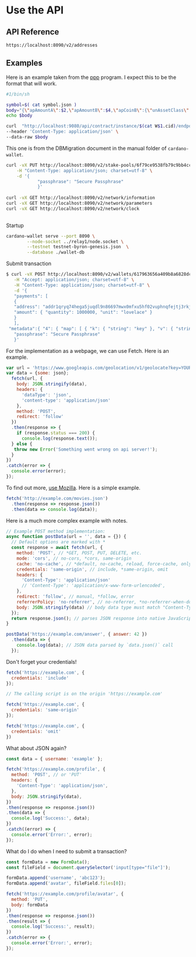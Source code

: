 # Use the API

## API Reference

```
https://localhost:8090/v2/addresses
```

## Examples

Here is an example taken from the [ppp](https://github.com/input-output-hk/plutus-pioneer-program/blob/main/code/week10/add.sh) program. I expect this to be the format that will work.

```sh
#1/bin/sh

symbol=$( cat symbol.json )
body="{\"apAmountA\":$2,\"apAmountB\":$4,\"apCoinB\":{\"unAssetClass\":[$symbol,{\"unTokenName\":\"$5\"}]},\"apCoinA\":{\"unAssetClass\":[$symbol,{\"unTokenName\":\"$3\"}]}}"
echo $body

curl  "http://localhost:9080/api/contract/instance/$(cat W$1.cid)/endpoint/add" \
--header 'Content-Type: application/json' \
--data-raw $body
```

This one is from the DBMigration document in the manual folder of `cardano-wallet`.

```bash
curl -vX PUT http://localhost:8090/v2/stake-pools/6f79ce9538fb79c9bb4ccd7a290eb58a878188b92fb97a93c44922baf68abb7d/wallets/617963656a409b8a6828dc3a09001de22af90400 \
	-H "Content-Type: application/json; charset=utf-8" \
	-d '{
			"passphrase": "Secure Passphrase"
			}'
			
curl -vX GET http://localhost:8090/v2/network/information
curl -vX GET http://localhost:8090/v2/network/parameters
curl -vX GET http://localhost:8090/v2/network/clock
			
```

Startup

```bash
cardano-wallet serve --port 8090 \
		--node-socket ../relay1/node.socket \
		--testnet testnet-byron-genesis.json  \
		--database ./wallet-db
```

Submit transaction

 ```bash
$ curl -vX POST http://localhost:8090/v2/wallets/617963656a409b8a6828dc3a09001de22af90400/transactions \
	-H "Accept: application/json; charset=utf-8" \
	-H "Content-Type: application/json; charset=utf-8" \
	-d '{
	"payments": [
	{
	"address": "addr1qryq74hega5juqdl9n86697mwx0mfxu5hf02vuphnqfejtj3rkjw6sd4xtj3ka2c0wsvul94apvycmhy3lr2dmne6w8seyfa3d",
	"amount": { "quantity": 1000000, "unit": "lovelace" }
	}
	],
  "metadata":{ "4": { "map": [ { "k": { "string": "key" }, "v": { "string": "value" } }, { "k": { "string": "14" }, "v": { "int": 42 } } ] } },
	"passphrase": "Secure Passphrase"
	}'
 ```

For the implementation as a webpage, we can use Fetch. Here is an example.

```javascript
var url = 'https://www.googleapis.com/geolocation/v1/geolocate?key=YOUR_KEY';
var data = {some: json};
  fetch(url, {
    body: JSON.stringify(data),
    headers: {
      'dataType': 'json',
      'content-type': 'application/json'
    },
    method: 'POST',
    redirect: 'follow'
  })
  .then(response => {
    if (response.status === 200) {
      console.log(response.text());
  } else {
   throw new Error('Something went wrong on api server!');
  }
})
.catch(error => {
  console.error(error);
});
```

To find out more, [use Mozilla](https://developer.mozilla.org/en-US/docs/Web/API/Fetch_API/Using_Fetch). Here is a simple example.

```javascript
fetch('http://example.com/movies.json')
  .then(response => response.json())
  .then(data => console.log(data));
```

Here is a much more complex example with notes.

```javascript
// Example POST method implementation:
async function postData(url = '', data = {}) {
  // Default options are marked with *
  const response = await fetch(url, {
    method: 'POST', // *GET, POST, PUT, DELETE, etc.
    mode: 'cors', // no-cors, *cors, same-origin
    cache: 'no-cache', // *default, no-cache, reload, force-cache, only-if-cached
    credentials: 'same-origin', // include, *same-origin, omit
    headers: {
      'Content-Type': 'application/json'
      // 'Content-Type': 'application/x-www-form-urlencoded',
    },
    redirect: 'follow', // manual, *follow, error
    referrerPolicy: 'no-referrer', // no-referrer, *no-referrer-when-downgrade, origin, origin-when-cross-origin, same-origin, strict-origin, strict-origin-when-cross-origin, unsafe-url
    body: JSON.stringify(data) // body data type must match "Content-Type" header
  });
  return response.json(); // parses JSON response into native JavaScript objects
}

postData('https://example.com/answer', { answer: 42 })
  .then(data => {
    console.log(data); // JSON data parsed by `data.json()` call
  });
```

Don't forget your credentials!

```javascript
fetch('https://example.com', {
  credentials: 'include'
});

// The calling script is on the origin 'https://example.com'

fetch('https://example.com', {
  credentials: 'same-origin'
});

fetch('https://example.com', {
  credentials: 'omit'
})
```

What about JSON again?

```javascript
const data = { username: 'example' };

fetch('https://example.com/profile', {
  method: 'POST', // or 'PUT'
  headers: {
    'Content-Type': 'application/json',
  },
  body: JSON.stringify(data),
})
.then(response => response.json())
.then(data => {
  console.log('Success:', data);
})
.catch((error) => {
  console.error('Error:', error);
});
```

What do I do when I need to submit a transaction?

```javascript
const formData = new FormData();
const fileField = document.querySelector('input[type="file"]');

formData.append('username', 'abc123');
formData.append('avatar', fileField.files[0]);

fetch('https://example.com/profile/avatar', {
  method: 'PUT',
  body: formData
})
.then(response => response.json())
.then(result => {
  console.log('Success:', result);
})
.catch(error => {
  console.error('Error:', error);
});
```
